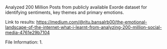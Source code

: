 Analyzed 200 Million Posts from publicly available Exorde dataset for identifying sentiments, key themes and primary emotions. 

Link to results: https://medium.com/@ritu.bansalrb00/the-emotional-landscape-of-the-internet-what-i-learnt-from-analyzing-200-million-social-media-4761e29b7104

File Information:
1. 
